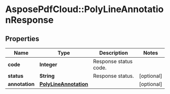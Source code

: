 # AsposePdfCloud::PolyLineAnnotationResponse


## Properties
Name | Type | Description | Notes
------------ | ------------- | ------------- | -------------
**code** | **Integer** | Response status code. | 
**status** | **String** | Response status. | [optional] 
**annotation** | [**PolyLineAnnotation**](PolyLineAnnotation.md) |  | [optional] 


